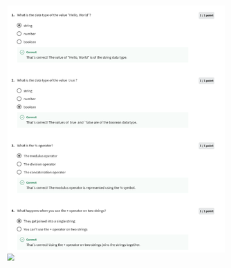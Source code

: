 ![](C2-Programming-with-Javascript/week1/practice-quiz-welcome-to-programming/ss1.png)
![](/C2-Programming-with-Javascript/week1/practice-quiz-welcome-to-programming%20/ss2.png)
